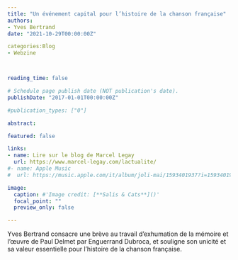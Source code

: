 ```yaml
---
title: "Un événement capital pour l’histoire de la chanson française"
authors:
- Yves Bertrand
date: "2021-10-29T00:00:00Z"

categories:Blog
- Webzine



reading_time: false

# Schedule page publish date (NOT publication's date).
publishDate: "2017-01-01T00:00:00Z"

#publication_types: ["0"]

abstract: 

featured: false

links:
- name: Lire sur le blog de Marcel Legay
  url: https://www.marcel-legay.com/lactualite/
#- name: Apple Music
#  url: https://music.apple.com/it/album/joli-mai/1593401937?i=1593401938&l=en

image:
  caption: #'Image credit: [**Salis & Cats**]()'
  focal_point: ""
  preview_only: false

---
```

Yves Bertrand consacre une brève au travail d’exhumation de la mémoire et l’œuvre de Paul Delmet par Enguerrand Dubroca, et souligne son unicité et sa valeur essentielle pour l’histoire de la chanson française.